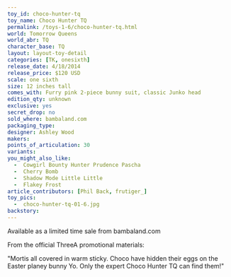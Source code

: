 ```yaml
---
toy_id: choco-hunter-tq
toy_name: Choco Hunter TQ
permalink: /toys-1-6/choco-hunter-tq.html
world: Tomorrow Queens
world_abr: TQ
character_base: TQ
layout: layout-toy-detail
categories: [TK, onesixth]
release_date: 4/18/2014
release_price: $120 USD
scale: one sixth
size: 12 inches tall
comes_with: Furry pink 2-piece bunny suit, classic Junko head
edition_qty: unknown
exclusive: yes
secret_drop: no
sold_where: bambaland.com
packaging_type: 
designer: Ashley Wood
makers: 
points_of_articulation: 30
variants: 
you_might_also_like:
  -  Cowgirl Bounty Hunter Prudence Pascha
  -  Cherry Bomb
  -  Shadow Mode Little Little
  -  Flakey Frost
article_contributors: [Phil Back, frutiger_]
toy_pics:
  -  choco-hunter-tq-01-6.jpg
backstory:
---
```

Available as a limited time sale from bambaland.com

From the official ThreeA promotional materials:

"Mortis all covered in warm sticky. Choco have hidden their eggs on the Easter planey bunny Yo. Only the expert Choco Hunter TQ can find them!"
